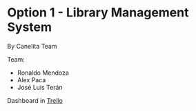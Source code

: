 # Option 1 - Library Management System
By Canelita Team

Team:
- Ronaldo Mendoza
- Alex Paca
- José Luis Terán

Dashboard in [Trello](https://trello.com/invite/b/66bfaefd90f57fac8d8a89e2/ATTIe5dc79647cc83c4c1277915c7108c2f8B6931ADF/lms-canelita-team)
